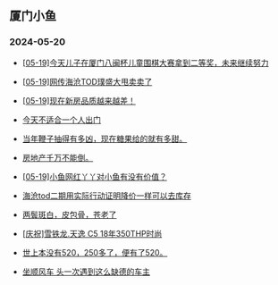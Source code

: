 ## 厦门小鱼 
### 2024-05-20

+ [[05-19]今天儿子在厦门八闽杯儿童围棋大赛拿到二等奖，未来继续努力](http://bbs.xmfish.com/read-htm-tid-18192520.html)

+ [[05-19]网传海沧TOD璞盛大甩卖卖了](http://bbs.xmfish.com/read-htm-tid-18192684.html)

+ [[05-19]现在新房品质越来越差！](http://bbs.xmfish.com/read-htm-tid-18192764.html)

+ [今天不适合一个人出门](http://bbs.xmfish.com/read-htm-tid-18192668.html)

+ [当年鞭子抽得有多凶，现在糖果给的就有多甜。](http://bbs.xmfish.com/read-htm-tid-18192646.html)

+ [房地产千万不能倒。](http://bbs.xmfish.com/read-htm-tid-18192714.html)

+ [[05-19]小鱼网红丫丫对小鱼有没有价值？](http://bbs.xmfish.com/read-htm-tid-18192586.html)

+ [海沧tod二期用实际行动证明降价一样可以去库存](http://bbs.xmfish.com/read-htm-tid-18192677.html)

+ [两鬓斑白，皮包骨，苍老了](http://bbs.xmfish.com/read-htm-tid-18192793.html)

+ [[庆祝]雪铁龙.天逸 C5
18年350THP时尚](http://bbs.xmfish.com/read-htm-tid-18192536.html)

+ [世上本没有520，250多了，便有了520。](http://bbs.xmfish.com/read-htm-tid-18192667.html)

+ [坐顺风车 头一次遇到这么缺德的车主](http://bbs.xmfish.com/read-htm-tid-18192528.html)

